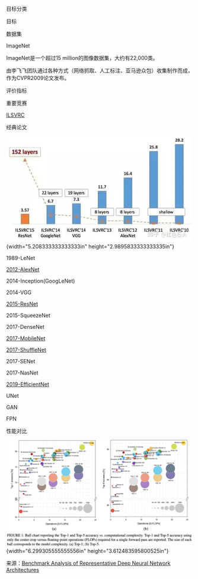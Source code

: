 目标分类

目标

数据集

ImageNet

ImageNet是一个超过15 million的图像数据集，大约有22,000类。

由李飞飞团队通过各种方式（网络抓取、人工标注、亚马逊众包）收集制作而成，作为CVPR2009论文发布。

评价指标

重要竞赛

[ILSVRC](https://docs.qq.com/doc/DT2F3c1pPYVprRVRT?u=15ed59833fd54d19bc78ed3ee13df741)

经典论文

![descript](./目标分类/media/image1.jpg){width="5.208333333333333in"
height="2.9895833333333335in"}

1989-LeNet

[2012-AlexNet](https://docs.qq.com/doc/DT2JNekxaRVdycFFJ)

2014-Inception(GoogLeNet)

2014-VGG

[2015-ResNet](https://docs.qq.com/doc/DT2VjektmWkJUU2FY)

2015-SqueezeNet

2017-DenseNet

[2017-MobileNet](https://docs.qq.com/doc/DT0xLeGphemNFVHBj)

[2017-ShuffleNet](https://docs.qq.com/doc/DT0dYbXplc2FycFpE)

2017-SENet

2017-NasNet

[2019-EfficientNet](https://docs.qq.com/doc/DT0VtZ0pDbGFxSWZS)

UNet

GAN

FPN

性能对比

![descript](./目标分类/media/image2.png){width="6.299305555555556in"
height="3.612483595800525in"}

来源：[Benchmark Analysis of Representative Deep Neural Network
Architectures](https://arxiv.org/pdf/1810.00736.pdf)

